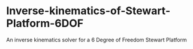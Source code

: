 # Inverse-kinematics-of-Stewart-Platform-6DOF
An inverse kinematics solver for a 6 Degree of Freedom Stewart Platform
